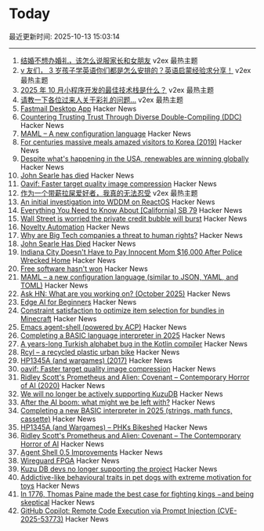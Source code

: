 # Today

最近更新时间: 2025-10-13 15:03:14

--- 
1. [结婚不想办婚礼，该怎么说服家长和女朋友](https://www.v2ex.com/t/1164757) v2ex 最热主题
2. [v 友们， 3 岁孩子学英语你们都是怎么安排的？英语启蒙经验求分享！](https://www.v2ex.com/t/1164725) v2ex 最热主题
3. [2025 年 10 月小程序开发的最佳技术栈是什么？](https://www.v2ex.com/t/1164720) v2ex 最热主题
4. [请教一下各位过来人关于彩礼的问题...](https://www.v2ex.com/t/1164705) v2ex 最热主题
5. [Fastmail Desktop App](https://www.fastmail.com/blog/desktop-app/) Hacker News
6. [Countering Trusting Trust Through Diverse Double-Compiling (DDC)](https://dwheeler.com/trusting-trust/) Hacker News
7. [MAML – A new configuration language](https://maml.dev/) Hacker News
8. [For centuries massive meals amazed visitors to Korea (2019)](https://www.atlasobscura.com/articles/history-of-korean-food) Hacker News
9. [Despite what's happening in the USA, renewables are winning globally](https://thebulletin.org/2025/10/despite-whats-happening-in-the-usa-renewables-are-winning-globally/) Hacker News
10. [John Searle has died](https://www.nytimes.com/2025/10/12/books/john-searle-dead.html) Hacker News
11. [Oavif: Faster target quality image compression](https://giannirosato.com/blog/post/oavif/) Hacker News
12. [作为一个带薪拉屎爱好者，我真的无法忍受](https://www.v2ex.com/t/1164719) v2ex 最热主题
13. [An initial investigation into WDDM on ReactOS](https://reactos.org/blogs/investigating-wddm/) Hacker News
14. [Everything You Need to Know About [California] SB 79](https://mnolangray.substack.com/p/everything-you-need-to-know-about) Hacker News
15. [Wall Street is worried the private credit bubble will burst](https://www.thetimes.com/business-money/economics/article/wall-street-first-brands-private-credit-bubble-risk-363q2tcds) Hacker News
16. [Novelty Automation](https://www.novelty-automation.com/) Hacker News
17. [Why are Big Tech companies a threat to human rights?](https://www.amnesty.org/en/latest/news/2025/08/why-are-big-tech-companies-a-threat-to-human-rights/) Hacker News
18. [John Searle Has Died](https://www.nytimes.com/2025/10/12/books/john-searle-dead.html) Hacker News
19. [Indiana City Doesn't Have to Pay Innocent Mom $16,000 After Police Wrecked Home](https://reason.com/2025/10/10/this-indiana-city-doesnt-have-to-pay-an-innocent-mom-16000-after-police-wrecked-her-home-court-rules/) Hacker News
20. [Free software hasn't won](https://dorotac.eu/posts/fosswon/) Hacker News
21. [MAML – a new configuration language (similar to JSON, YAML, and TOML)](https://maml.dev/) Hacker News
22. [Ask HN: What are you working on? (October 2025)](https://news.ycombinator.com/item?id=45561428) Hacker News
23. [Edge AI for Beginners](https://github.com/microsoft/edgeai-for-beginners) Hacker News
24. [Constraint satisfaction to optimize item selection for bundles in Minecraft](https://www.robw.fyi/2025/10/12/using-constraint-satisfaction-to-optimize-item-selection-for-bundles-in-minecraft/) Hacker News
25. [Emacs agent-shell (powered by ACP)](https://xenodium.com/introducing-agent-shell) Hacker News
26. [Completing a BASIC language interpreter in 2025](https://nanochess.org/ecs_basic_2.html) Hacker News
27. [A years-long Turkish alphabet bug in the Kotlin compiler](https://sam-cooper.medium.com/the-country-that-broke-kotlin-84bdd0afb237) Hacker News
28. [Rcyl – a recycled plastic urban bike](https://rcyl.bike/en/the-bike/) Hacker News
29. [HP1345A (and wargames) (2017)](https://phk.freebsd.dk/hacks/Wargames/) Hacker News
30. [oavif: Faster target quality image compression](https://giannirosato.com/blog/post/oavif/) Hacker News
31. [Ridley Scott's Prometheus and Alien: Covenant – Contemporary Horror of AI (2020)](https://www.ejumpcut.org/archive/jc58.2018/AlpertAlienPrequels/index.html) Hacker News
32. [We will no longer be actively supporting KuzuDB](https://kuzudb.com) Hacker News
33. [After the AI boom: what might we be left with?](https://blog.robbowley.net/2025/10/12/after-the-ai-boom-what-might-we-be-left-with/) Hacker News
34. [Completing a new BASIC interpreter in 2025 (strings, math funcs, cassette)](https://nanochess.org/ecs_basic_2.html) Hacker News
35. [HP1345A (and Wargames) – PHKs Bikeshed](https://phk.freebsd.dk/hacks/Wargames/) Hacker News
36. [Ridley Scott's Prometheus and Alien: Covenant – The Contemporary Horror of AI](https://www.ejumpcut.org/archive/jc58.2018/AlpertAlienPrequels/index.html) Hacker News
37. [Agent Shell 0.5 Improvements](https://xenodium.com/agent-shell-0-5-improvements) Hacker News
38. [Wireguard FPGA](https://github.com/chili-chips-ba/wireguard-fpga) Hacker News
39. [Kuzu DB devs no longer supporting the project](https://kuzudb.com) Hacker News
40. [Addictive-like behavioural traits in pet dogs with extreme motivation for toys](https://www.nature.com/articles/s41598-025-18636-0) Hacker News
41. [In 1776, Thomas Paine made the best case for fighting kings −and being skeptical](https://theconversation.com/in-1776-thomas-paine-made-the-best-case-for-fighting-kings-and-for-being-skeptical-266448) Hacker News
42. [GitHub Copilot: Remote Code Execution via Prompt Injection (CVE-2025-53773)](https://embracethered.com/blog/posts/2025/github-copilot-remote-code-execution-via-prompt-injection/) Hacker News
